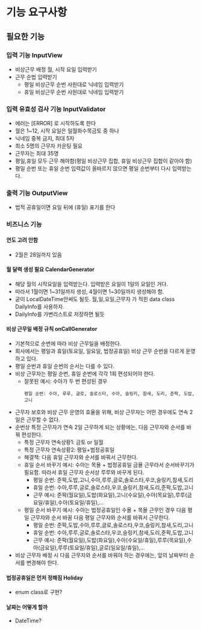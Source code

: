 # 기능 요구사항
## 필요한 기능

### 입력 기능 InputView
- 비상근무 배정 월, 시작 요일 입력받기
- 근무 순법 입력받기
  - 평일 비상근무 순번 사원대로 닉네임 입력받기
  - 휴일 비상근무 순번 사원대로 닉네임 입력받기

### 입력 유효성 검사 기능 InputValidator
- 에러는 [ERROR] 로 시작하도록 한다
- 월은 1~12, 시작 요일은 일월화수목금토 중 하나
- 닉네임 중복 금지, 최대 5자
- 최소 5명의 근무자 카운팅 필요
- 근무자는 최대 35명
- 평일,휴일 모두 근무 해야함(평일 비상근무 집합, 휴일 비상근무 집합이 같아야 함)
- 평일 순번 또는 휴일 순번 입력값이 올바르지 않으면 평일 순번부터 다시 입력받는다.
### 출력 기능 OutputView
- 법적 공휴일이면 요일 뒤에 (휴일) 표기를 한다
### 비즈니스 기능
#### 연도 고려 안함
- 2월은 28일까지 있음
#### 월 달력 생성 필요 CalendarGenerator
- 해당 월의 시작요일을 입력받는다. 입력받은 요일이 1일의 요일인 거다.
- 따라서 1월이면 1~31일까지 생성, 4월이면 1~30일까지 생성해야 함.
- 굳이 LocalDateTime안써도 될듯. 월,일,요일,근무자 가 적힌 data class DailyInfo를 사용하자.
- DailyInfo를 가변리스트로 저장하면 될듯
#### 비상 근무일 배정 규칙 onCallGenerator
- 기본적으로 순번에 따라 비상 근무일을 배정한다.
- 회사에서는 평일과 휴일(토요일, 일요일, 법정공휴일) 비상 근무 순번을 다르게 운영하고 있다.
- 평일 순번과 휴일 순번의 순서는 다를 수 있다.
- 비상 근무자는 평일 순번, 휴일 순번에 각각 1회 편성되어야 한다.
    - 잘못된 예시: 수아가 두 번 편성된 경우
      ```
      평일 순번: 수아, 루루, 글로, 솔로스타, 수아, 슬링키, 참새, 도리, 준팍, 도밥, 고니
      ```
- 근무자 보호와 비상 근무 운영의 효율을 위해, 비상 근무자는 어떤 경우에도 연속 2일은 근무할 수 없다. 
- 순번상 특정 근무자가 연속 2일 근무하게 되는 상황에는, 다음 근무자와 순서를 바꿔 편성한다. 
    - 특정 근무자 연속상황1: 금토 or 일월
    - 특정 근무자 연속상황2: 평일+법정공휴일
    - 해결책: 다음 휴일 근무자와 순서를 바꿔서 근무한다.
    - 휴일 순서 바꾸기 예시: 수아는 목욜 + 법정공휴일 금욜 근무라서 순서바꾸기가 필요함. 따라서 휴일 근무자 순서상 루루와 바꾸게 된다.
        - 평일 순번: 준팍,도밥,고니,수아,루루,글로,솔로스타,우코,슬링키,참새,도리
        - 휴일 순번: 수아,루루,글로,솔로스타,우코,슬링키,참새,도리,준팍,도밥,고니
        - 근무 예시: 준팍(월요일),도밥(화요일),고니(수요일),수아(목요일),루루(금요일/휴일),수아(토요일/휴일),...
    - 평일 순서 바꾸기 예시: 수아는 법정공휴일인 수욜 + 목욜 근무인 경우 다음 평일 근무자와 순서 바꿈
      다음 평일 근무자와 순서를 바꿔서 근무한다.
        - 평일 순번: 준팍,도밥,수아,루루,글로,솔로스타,우코,슬링키,참새,도리,고니
        - 휴일 순번: 수아,루루,글로,솔로스타,우코,슬링키,참새,도리,준팍,도밥,고니
        - 근무 예시: 준팍(월요일),도밥(화요일),수아(수요일/휴일),루루(목요일),수아(금요일),루루(토요일/휴일),글로(일요일/휴일),...
- 비상 근무자 배정 시 다음 근무자와 순서를 바꿔야 하는 경우에는, 앞의 날짜부터 순서를 변경해야 한다.
#### 법정공휴일은 먼저 정해짐 Holiday
- enum class로 구현?
#### 날짜는 어떻게 할까
- DateTime?

